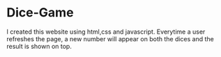 # Dice-Game
I created this website using html,css and javascript.
Everytime a user refreshes the page, a new number will appear on both the dices and the result is shown on top.

